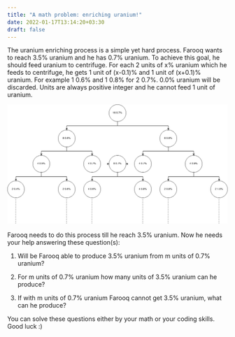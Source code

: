 ```yaml
---
title: "A math problem: enriching uranium!"
date: 2022-01-17T13:14:20+03:30
draft: false
---
```


The uranium enriching process is a simple yet hard process. Farooq wants to reach 3.5% uranium and he has 0.7% uranium. To achieve this goal, he should feed uranium to centrifuge. For each 2 units of x% uranium which he feeds to centrifuge, he gets 1 unit of (x-0.1)% and 1 unit of (x+0.1)% uranium. For example 1 0.6% and 1 0.8% for 2 0.7%. 0.0% uranium will be discarded. Units are always positive integer and he cannot feed 1 unit of uranium.

![Enriching uranium](/uranium-enriching.png)

Farooq needs to do this process till he reach 3.5% uranium. Now he needs your help answering these question(s):

1. Will be Farooq able to produce 3.5% uranium from m units of 0.7% uranium?

2. For m units of 0.7% uranium how many units of 3.5% uranium can he produce?

3. If with m units of 0.7% uranium Farooq cannot get 3.5% uranium, what can he produce?


You can solve these questions either by your math or your coding skills. Good luck :)
